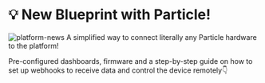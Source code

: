 # 💡 New Blueprint with Particle!
![platform-news](https://github.com/blynkkk/news/assets/120122081/40e372c1-db58-4567-9719-0f897bcfecd9)
A simplified way to connect literally any Particle hardware to the platform!

Pre-configured dashboards, firmware and a step-by-step guide on how to set up webhooks to receive data and control the device remotely👇
